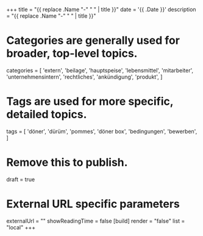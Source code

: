 +++
title = "{{ replace .Name "-" " " | title }}"
date = '{{ .Date }}'
description = "{{ replace .Name "-" " " | title }}"
# Categories are generally used for broader, top-level topics.
categories = [
 'extern',
 'beilage',
 'hauptspeise',
 'lebensmittel',
 'mitarbeiter',
 'unternehmensintern',
 'rechtliches',
 'ankündigung',
 'produkt',
]
# Tags are used for more specific, detailed topics.
tags = [
 'döner',
 'dürüm',
 'pommes',
 'döner box',
 'bedingungen',
 'bewerben',
]
# Remove this to publish.
draft = true
# External URL specific parameters
externalUrl = ""
showReadingTime = false
[build]
render = "false"
list = "local"
+++
